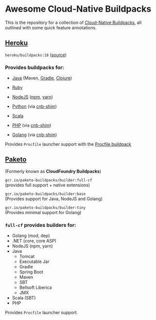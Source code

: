 # Awesome Cloud-Native Buildpacks

This is the repository for a collection of [Cloud-Native Buildpacks](https://buildpacks.io/), all outlined with some quick feature annotations.

## [Heroku](https://devcenter.heroku.com/)

`heroku/buildpacks:18` ([source](https://github.com/heroku/pack-images))

### Provides buildpacks for:

- [Java](https://github.com/heroku/heroku-buildpack-java)
    (Maven,
    [Gradle](https://github.com/heroku/heroku-buildpack-gradle),
    [Clojure](https://github.com/heroku/heroku-buildpack-clojure))

- [Ruby](https://github.com/heroku/heroku-buildpack-ruby)

- [NodeJS](https://github.com/heroku/nodejs-engine-buildpack)
    ([npm](https://github.com/heroku/nodejs-npm-buildpack/),
    [yarn](https://github.com/heroku/nodejs-yarn-buildpack))

- [Python](https://github.com/heroku/heroku-buildpack-python)
    (via [cnb-shim](https://github.com/heroku/cnb-shim))

- [Scala](https://github.com/heroku/heroku-buildpack-scala)

- [PHP](https://github.com/heroku/heroku-buildpack-php/)
    (via [cnb-shim](https://github.com/heroku/cnb-shim))

- [Golang](https://github.com/heroku/heroku-buildpack-go)
    (via [cnb-shim](https://github.com/heroku/cnb-shim))

Provides `Procfile` launcher support with the [Procfile buildpack](https://github.com/heroku/procfile-cnb)

## [Paketo](https://paketo.io/docs/)

(Formerly known as **CloudFoundry Buildpacks**)

`gcr.io/paketo-buildpacks/builder:full-cf`
<br>
(provides full support + native extensions)

`gcr.io/paketo-buildpacks/builder:base`
<br>
(Provides support for Java, NodeJS and Golang)

`gcr.io/paketo-buildpacks/builder:tiny`
<br>
(Provides minimal support for Golang)

### `full-cf` provides builders for:

- Golang (mod, dep)
- .NET (core, core ASP)
- NodeJS (npm, yarn)
- Java
  - Tomcat
  - Executable Jar
  - Gradle
  - Spring Boot
  - Maven
  - SBT
  - Bellsoft Liberica
  - JMX
- Scala (SBT)
- PHP

Provides `Procfile` launcher support.
